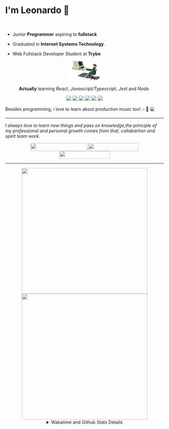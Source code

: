 # I'm Leonardo 🌈
<p align="center">
<img src="https://upload.wikimedia.org/wikipedia/en/thumb/0/05/Flag_of_Brazil.svg/1200px-Flag_of_Brazil.svg.png" width=20 height=15 / >
<img src="https://upload.wikimedia.org/wikipedia/commons/2/2b/Bandeira_do_estado_de_S%C3%A3o_Paulo.svg" width=20 height=15 / >
</p>

- Junior <b>Programmer</b> aspiring to <b>fullstack</b>

- Graduated in <b>Internet Systems Technology</b>.

- Web Fullstack Developer Student at <b>Trybe</b>

<div align="center">

<img src="./img/computer.gif" width="100px">

**Actually** learning _React_, _Javascript/Typescript_, _Jest_ and  _Node_. 

</div>
       
<p align="center">
<img src="https://badges.aleen42.com/src/react.svg">
<img src="https://badges.aleen42.com/src/redux.svg"> 
<img src="https://badges.aleen42.com/src/javascript.svg">
<img src="https://badges.aleen42.com/src/typescript.svg">
<img src="https://badges.aleen42.com/src/jest_1.svg">
<img src="https://badges.aleen42.com/src/node.svg">
<br>
</p>

Besides programming, i love to learn about production music too! :notes: :musical_keyboard: :computer:

* * *

<i>I always love to learn new things and pass on knowledge,the principle of my professional and personal growth comes from that, collabartion and spirit team work.</i><br>

<div align="center">
       
<a href="https://www.linkedin.com/in/lcds90/">
  <img align="center" src="https://img.shields.io/static/v1?logo=linkedin&label=linkedin&message=lcds90&color=blue&style=for-the-badge" height=25 width=180/>
</a>
<a href="http://lcds.me">
  <img align="center" src="https://img.shields.io/static/v1?&label=Portflio&message=site&color=green&style=for-the-badge" height=25 width=160/>
</a>
<a href="mailto:lcds90@gmail.com">
  <img align="center" src="https://img.shields.io/static/v1?&logo=gmail&label=Send&message=Email&color=red&style=for-the-badge" height=25 width=160/>
</a>
       
</div>

* * *

<div align="center">
<a href="https://github.com/lcds90/">
  <img align="center" src="https://github-readme-stats.vercel.app/api/top-langs/?username=lcds90&langs_count=10&theme=gruvbox&layout=compact&include_all_commits=true" height="400px" width="400px"/>
</a>
<a href="https://wakatime.com/@lcds90">
  <img align="center" src="https://github-readme-stats.vercel.app/api/wakatime?username=lcds90&theme=gruvbox&layout=compact" height="400px" width="400px"/>
</a>
       
<details>
       <summary>Wakatime and Github Stats Details</summary>
       <div align="justify">
              
<!--START_SECTION:waka-->
![Profile Views](http://img.shields.io/badge/Profile%20Views-20-blue)

**🐱 My GitHub Data** 

> 🏆 710 Contributions in the Year 2021
 > 
> 📦 535.2 kB Used in GitHub's Storage 
 > 
> 💼 Opted to Hire
 > 
> 📜 52 Public Repositories 
 > 
> 🔑 40 Private Repositories  
 > 
**I'm a Night 🦉** 

```text
🌞 Morning    83 commits     ████░░░░░░░░░░░░░░░░░░░░░   16.9% 
🌆 Daytime    153 commits    ███████░░░░░░░░░░░░░░░░░░   31.16% 
🌃 Evening    130 commits    ██████░░░░░░░░░░░░░░░░░░░   26.48% 
🌙 Night      125 commits    ██████░░░░░░░░░░░░░░░░░░░   25.46%

```
📅 **I'm Most Productive on Saturday** 

```text
Monday       97 commits     █████░░░░░░░░░░░░░░░░░░░░   19.76% 
Tuesday      63 commits     ███░░░░░░░░░░░░░░░░░░░░░░   12.83% 
Wednesday    34 commits     █░░░░░░░░░░░░░░░░░░░░░░░░   6.92% 
Thursday     35 commits     █░░░░░░░░░░░░░░░░░░░░░░░░   7.13% 
Friday       56 commits     ██░░░░░░░░░░░░░░░░░░░░░░░   11.41% 
Saturday     113 commits    █████░░░░░░░░░░░░░░░░░░░░   23.01% 
Sunday       93 commits     ████░░░░░░░░░░░░░░░░░░░░░   18.94%

```


📊 **This Week I Spent My Time On** 

```text
⌚︎ Time Zone: America/Sao_Paulo

💬 Programming Languages: 
JSX                      27 hrs 23 mins      ██████████████████░░░░░░░   71.95% 
JavaScript               4 hrs 48 mins       ███░░░░░░░░░░░░░░░░░░░░░░   12.61% 
CSS                      4 hrs 2 mins        ██░░░░░░░░░░░░░░░░░░░░░░░   10.63% 
Markdown                 51 mins             ░░░░░░░░░░░░░░░░░░░░░░░░░   2.27% 
JSON                     46 mins             ░░░░░░░░░░░░░░░░░░░░░░░░░   2.03%

🔥 Editors: 
VS Code                  38 hrs 4 mins       █████████████████████████   100.0%

🐱‍💻 Projects: 
sd-013-a-project-recipes-20 hrs 27 mins      █████████████░░░░░░░░░░░░   53.72% 
webjump-assessment-fronte8 hrs 56 mins       ██████░░░░░░░░░░░░░░░░░░░   23.5% 
sd-013-a-project-starwars6 hrs 9 mins        ████░░░░░░░░░░░░░░░░░░░░░   16.15% 
app-ideas                1 hr 36 mins        █░░░░░░░░░░░░░░░░░░░░░░░░   4.23% 
extension-studies        42 mins             ░░░░░░░░░░░░░░░░░░░░░░░░░   1.88%

💻 Operating System: 
Linux                    38 hrs 4 mins       █████████████████████████   100.0%

```

**I Mostly Code in JavaScript** 

```text
JavaScript               33 repos            ██████████░░░░░░░░░░░░░░░   39.76% 
HTML                     14 repos            ████░░░░░░░░░░░░░░░░░░░░░   16.87% 
TypeScript               14 repos            ████░░░░░░░░░░░░░░░░░░░░░   16.87% 
CSS                      6 repos             █░░░░░░░░░░░░░░░░░░░░░░░░   7.23% 
PHP                      5 repos             █░░░░░░░░░░░░░░░░░░░░░░░░   6.02%

```


**Timeline**

![Chart not found](https://raw.githubusercontent.com/lcds90/lcds90/main/charts/bar_graph.png) 


 Last Updated on 28/09/2021
<!--END_SECTION:waka-->
              
              
   </div>
</details>
       
       
</div>
